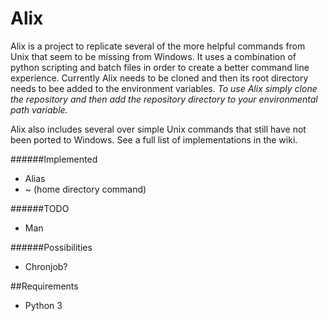 # Alix
Alix is a project to replicate several of the more helpful commands from Unix that seem to be missing from Windows. It uses a combination of python scripting and batch files in order to create a better command line experience. Currently Alix needs to be cloned and then its root directory needs to bee added to the environment variables.
*To use Alix simply clone the repository and then add the repository directory to your environmental path variable.*

Alix also includes several over simple Unix commands that still have not been ported to Windows. See a full list of implementations in the wiki.

######Implemented
+ Alias
+ ~ (home directory command)

######TODO
+ Man

######Possibilities
+ Chronjob?


##Requirements
  * Python 3
